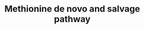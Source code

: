 ---
annotations:
- type: Pathway Ontology
  value: classic metabolic pathway
- type: Pathway Ontology
  value: methionine biosynthetic pathway
authors:
- Paul Cavuoto
- Mkutmon
- DeSl
- Marvin M2
- AlexanderPico
- Egonw
- Khanspers
- MaintBot
- Eweitz
- Finterly
description: Methionine is an essential amino acid, which animals cannot synthesize.
  In bacteria and plants, methionine is synthesized from aspartate [MD:M00017]. S-Adenosylmethionine
  (SAM), synthesized from methionine and ATP, is a methyl group donor in many important
  transfer reactions including DNA methylation for regulation of gene expression.
  SAM may also be used to regenerate methionine in the methionine salvage pathway   Pathway
  adapted from [http://www.kegg.jp/kegg-bin/show_pathway?map00270 KEGG].  Proteins
  on this pathway have targeted assays available via the [https://assays.cancer.gov/available_assays?wp_id=WP3580
  CPTAC Assay Portal]
last-edited: 2022-01-31
organisms:
- Homo sapiens
redirect_from:
- /index.php/Pathway:WP3580
- /instance/WP3580
schema-jsonld:
- '@context': https://schema.org/
  '@id': https://wikipathways.github.io/pathways/WP3580.html
  '@type': Dataset
  creator:
    '@type': Organization
    name: WikiPathways
  description: Methionine is an essential amino acid, which animals cannot synthesize.
    In bacteria and plants, methionine is synthesized from aspartate [MD:M00017].
    S-Adenosylmethionine (SAM), synthesized from methionine and ATP, is a methyl group
    donor in many important transfer reactions including DNA methylation for regulation
    of gene expression. SAM may also be used to regenerate methionine in the methionine
    salvage pathway   Pathway adapted from [http://www.kegg.jp/kegg-bin/show_pathway?map00270
    KEGG].  Proteins on this pathway have targeted assays available via the [https://assays.cancer.gov/available_assays?wp_id=WP3580
    CPTAC Assay Portal]
  keywords:
  - ''
  - potassium
  - Metabolite
  - MRI1
  - Nickel
  - Adenosine
  - Phosphate
  - 5'-Methylthioadenosine
  - MTR
  - Hydrogen peroxide
  - NAD
  - MTRR
  - ATP
  - AMD1
  - Carbon dioxide
  - Magnesium
  - Methyltranferases
  - MAT2B
  - Ammonia
  - Ornithine
  - Adenine
  - Water
  - MSRA
  - Oxygen
  - 5-methylthiopentene
  - IL4I1
  - 'Protein-bound Methionine '
  - AHCY
  - 3-Methylthiopropionic acid
  - methylthiobutanoic acid
  - 5-Methyltetrahydrofolic acid
  - MSRB3
  - Protein-bound Methionine
  - 2-Oxo-4-
  - pyruvate
  - SRM
  - Dioxopentyl phosphate
  - L-Methionine
  - ODC1
  - ADI1
  - Betaine
  - S-Adenosylhomocysteine
  - Pyridoxal 5'-phosphate
  - TAT
  - MSRB2
  - SMS
  - Dimethylglycine
  - Diphosphate
  - Methionine sulfoxide
  - Spermidine
  - Thioredoxin
  - Choline
  - Formic acid
  - S-Adenosylmethioninamine
  - MAT2A
  - Tetrahydrofolic acid
  - 1-phosphate
  - Methylated
  - S-Adenosylmethionine
  - cobalt(2+) ion
  - APIP
  - 1,2-Dihydroxy-3-keto-
  - Potassium
  - BHMT
  - MTAP
  - Carbon monoxide
  - Phosphoric acid
  - '5-Methylthioribulose '
  - ENOPH1
  - FAD
  - sulfoxide
  - Spermine
  - Cobalamin
  - 5-(methylthio)-2,3-
  - Oxoglutaric acid
  - Iron
  - Zinc
  - Thioredoxin disulfide
  - L-Glutamic acid
  - '5-Methylthioribose '
  - Cellular Proliferation
  - Putrescine
  - Homocysteine
  - MAT1A
  - magnesium
  - CHDH
  license: CC0
  name: Methionine de novo and salvage pathway
seo: CreativeWork
title: Methionine de novo and salvage pathway
wpid: WP3580
---